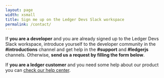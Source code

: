 ```yaml
---
layout: page
width: xsmall
title: Sign me up on the Ledger Devs Slack workspace
permalink: /contact/
---
```


If **you are a developer** and you are already signed up to the Ledger Devs Slack workspace, introduce yourself to the developer community in the **#introductions** channel and get help in the **#support** and **#ledgerjs** channels. Otherwise, **send us a request by filling the form below**.

If **you are a ledger customer** and you need some help about our product you can [check our help center](https://support.ledger.com/).

<!-- {% include formspree.html email="my_name@gmail.com" redirect="/thanks/" name="true" subject="true" %}-->


<!-- Old form:
  {% include formkeep.html %} -->

<div class="typeform-widget" data-url="https://form.typeform.com/to/pqO00Add?typeform-medium=embed-snippet" style="width: 100%; height: 500px;"></div> <script> (function() { var qs,js,q,s,d=document, gi=d.getElementById, ce=d.createElement, gt=d.getElementsByTagName, id="typef_orm", b="https://embed.typeform.com/"; if(!gi.call(d,id)) { js=ce.call(d,"script"); js.id=id; js.src=b+"embed.js"; q=gt.call(d,"script")[0]; q.parentNode.insertBefore(js,q) } })() </script>
